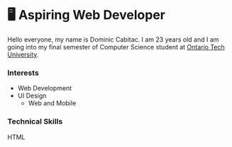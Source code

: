 # 🖥 Aspiring Web Developer
Hello everyone, my name is Dominic Cabitac. I am 23 years old and I am going into my final semester of Computer Science student at [Ontario Tech University](https://ontariotechu.ca). 

### Interests
- Web Development
- UI Design
  - Web and Mobile

### Technical Skills
<div class="text-white bg-orange mb-2">
  HTML
</div>

